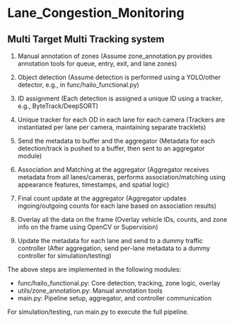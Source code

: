 # Lane_Congestion_Monitoring

## Multi Target Multi Tracking system

1. Manual annotation of zones
(Assume zone_annotation.py provides annotation tools for queue, entry, exit, and lane zones)

2. Object detection
(Assume detection is performed using a YOLO/other detector, e.g., in func/hailo_functional.py)

3. ID assignment
(Each detection is assigned a unique ID using a tracker, e.g., ByteTrack/DeepSORT)

4. Unique tracker for each OD in each lane for each camera
(Trackers are instantiated per lane per camera, maintaining separate tracklets)

5. Send the metadata to buffer and the aggregator
(Metadata for each detection/track is pushed to a buffer, then sent to an aggregator module)

6. Association and Matching at the aggregator
(Aggregator receives metadata from all lanes/cameras, performs association/matching using appearance features, timestamps, and spatial logic)

7. Final count update at the aggregator
(Aggregator updates ingoing/outgoing counts for each lane based on association results)

8. Overlay all the data on the frame
(Overlay vehicle IDs, counts, and zone info on the frame using OpenCV or Supervision)

9. Update the metadata for each lane and send to a dummy traffic controller
(After aggregation, send per-lane metadata to a dummy controller for simulation/testing)

The above steps are implemented in the following modules:

- func/hailo_functional.py: Core detection, tracking, zone logic, overlay
- utils/zone_annotation.py: Manual annotation tools
- main.py: Pipeline setup, aggregator, and controller communication

For simulation/testing, run main.py to execute the full pipeline.